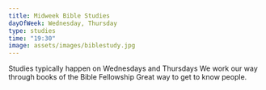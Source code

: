 ```yaml
---
title: Midweek Bible Studies
dayOfWeek: Wednesday, Thursday
type: studies
time: "19:30"
image: assets/images/biblestudy.jpg
---
```

Studies typically happen on Wednesdays and Thursdays
We work our way through books of the Bible
Fellowship
Great way to get to know people.
